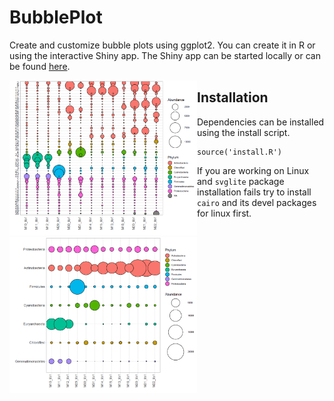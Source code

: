 # BubblePlot
Create and customize bubble plots using ggplot2. You can create it in R or using the interactive Shiny app. The Shiny app can be started locally or can be found [here](http://shiny.raccoome.de/bubblePlot/).

<div style="float:left;">
<img src="bubblePlot1.png" width="300">
</div>
<div style="float:left;">
<img src="bubblePlot2.png" width="300">
</div>

## Installation
Dependencies can be installed using the install script.

```
source('install.R')
```

If you are working on Linux and `svglite` package installation fails try to install `cairo` and its devel packages for linux first.

 


